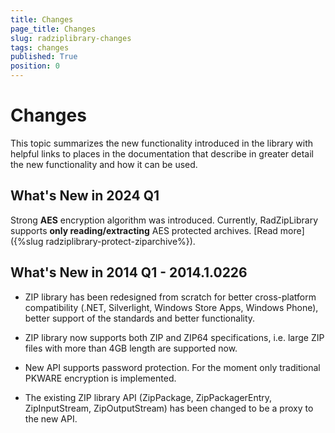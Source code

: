 ```yaml
---
title: Changes
page_title: Changes
slug: radziplibrary-changes
tags: changes
published: True
position: 0
---
```


# Changes

This topic summarizes the new functionality introduced in the library with helpful links to places in the documentation that describe in greater detail the new functionality and how it can be used.
      
## What's New in 2024 Q1 

Strong **AES** encryption algorithm was introduced. Currently, RadZipLibrary supports **only reading/extracting** AES protected archives. [Read more]({%slug radziplibrary-protect-ziparchive%}).  

## What's New in 2014 Q1 - 2014.1.0226

* ZIP library has been redesigned from scratch for better cross-platform compatibility (.NET, Silverlight, Windows Store Apps, Windows Phone), better support of the standards and better functionality.
            

* ZIP library now supports both ZIP and ZIP64 specifications, i.e. large ZIP files with more than 4GB length are supported now.
            

* New API supports password protection. For the moment only traditional PKWARE encryption is implemented.
            

* The existing ZIP library API (ZipPackage, ZipPackagerEntry, ZipInputStream, ZipOutputStream) has been changed to be a proxy to the new API.
            
